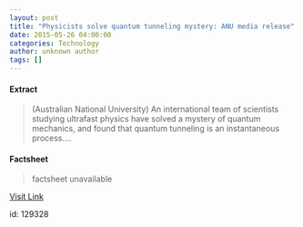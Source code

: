 ```yaml
---
layout: post
title: "Physicists solve quantum tunneling mystery: ANU media release"
date: 2015-05-26 04:00:00
categories: Technology
author: unknown author
tags: []
---
```



#### Extract
>(Australian National University) An international team of scientists studying ultrafast physics have solved a mystery of quantum mechanics, and found that quantum tunneling is an instantaneous process....

#### Factsheet
>factsheet unavailable

[Visit Link](http://www.eurekalert.org/pub_releases/2015-05/anu-psq052615.php)

id:  129328


